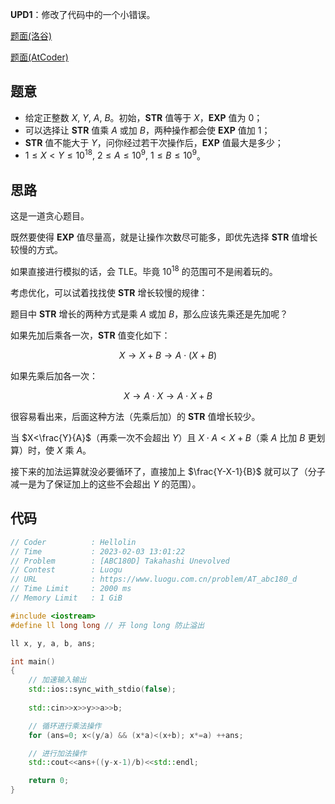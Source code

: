 
**UPD1**：修改了代码中的一个小错误。

[题面(洛谷)](https://www.luogu.com.cn/problem/AT_abc180_d)

[题面(AtCoder)](https://atcoder.jp/contests/abc180/tasks/abc180_d)

## 题意

- 给定正整数 $X,\ Y,\ A,\ B$。初始，**STR** 值等于 $X$，**EXP** 值为 $0$；
- 可以选择让 **STR** 值乘 $A$ 或加 $B$，两种操作都会使 **EXP** 值加 $1$；
- **STR** 值不能大于 $Y$，问你经过若干次操作后，**EXP** 值最大是多少；
- $1\le X< Y\le 10^{18},\ 2\le A\le 10^9,\ 1\le B\le 10^9$。

## 思路

这是一道贪心题目。

既然要使得 **EXP** 值尽量高，就是让操作次数尽可能多，即优先选择 **STR** 值增长较慢的方式。

如果直接进行模拟的话，会 TLE。毕竟 $10^{18}$ 的范围可不是闹着玩的。

考虑优化，可以试着找找使 **STR** 增长较慢的规律：

题目中 **STR** 增长的两种方式是乘 $A$ 或加 $B$，那么应该先乘还是先加呢？

如果先加后乘各一次，**STR** 值变化如下：

$$X \to X + B \to A \cdot (X + B)$$

如果先乘后加各一次：

$$X \to A\cdot X \to A\cdot X + B$$

很容易看出来，后面这种方法（先乘后加）的 **STR** 值增长较少。

当 $X<\frac{Y}{A}$（再乘一次不会超出 $Y$）且 $X\cdot A<X+B$（乘 $A$ 比加 $B$ 更划算）时，使 $X$ 乘 $A$。

接下来的加法运算就没必要循环了，直接加上 $\frac{Y-X-1}{B}$ 就可以了（分子减一是为了保证加上的这些不会超出 $Y$ 的范围）。

## 代码

``` cpp
// Coder          : Hellolin
// Time           : 2023-02-03 13:01:22
// Problem        : [ABC180D] Takahashi Unevolved
// Contest        : Luogu
// URL            : https://www.luogu.com.cn/problem/AT_abc180_d
// Time Limit     : 2000 ms
// Memory Limit   : 1 GiB

#include <iostream>
#define ll long long // 开 long long 防止溢出

ll x, y, a, b, ans;

int main()
{
    // 加速输入输出
    std::ios::sync_with_stdio(false);
    
    std::cin>>x>>y>>a>>b;

	// 循环进行乘法操作
    for (ans=0; x<(y/a) && (x*a)<(x+b); x*=a) ++ans;

	// 进行加法操作
    std::cout<<ans+((y-x-1)/b)<<std::endl;

    return 0;
}
```
